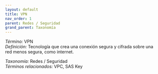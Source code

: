 ```yaml
---
layout: default
title: VPN
nav_order: 1
parent: Redes / Seguridad
grand_parent: Taxonomía
---
```


*Término:* VPN  
*Definición:* Tecnología que crea una conexión segura y cifrada sobre una red menos segura, como internet.

*Taxonomía:* Redes / Seguridad  
*Términos relacionados:* VPC, SAS Key
